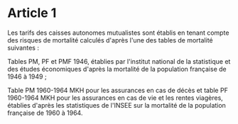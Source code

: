 # Article 1

Les tarifs des caisses autonomes mutualistes sont établis en tenant compte des risques de mortalité calculés d'après l'une des tables de mortalité suivantes :

Tables PM, PF et PMF 1946, établies par l'institut national de la statistique et des études économiques d'après la mortalité de la population française de 1946 à 1949 ;

Table PM 1960-1964 MKH pour les assurances en cas de décès et table PF 1960-1964 MKH pour les assurances en cas de vie et les rentes viagères, établies d'après les statistiques de l'INSEE sur la mortalité de la population française de 1960 à 1964.
